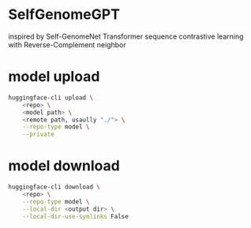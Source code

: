 # SelfGenomeGPT

inspired by Self-GenomeNet
Transformer sequence contrastive learning with Reverse-Complement neighbor

# model upload 

```bash
huggingface-cli upload \
    <repo> \
    <model path> \
    <remote path, usaully "./"> \
    --repo-type model \
    --private 
```

# model download 

```bash
huggingface-cli download \
    <repo> \
    --repo-type model \
    --local-dir <output dir> \
    --local-dir-use-symlinks False
```